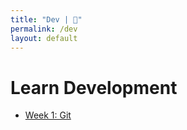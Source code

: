```yaml
---
title: "Dev | 💙"
permalink: /dev
layout: default
---
```


# Learn Development

* [Week 1: Git](https://pennspark.github.io/blue/git)
